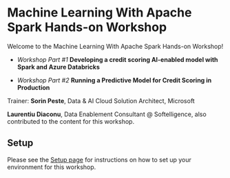 # Machine Learning With Apache Spark Hands-on Workshop

Welcome to the Machine Learning With Apache Spark Hands-on Workshop!

* _Workshop Part #1_ __Developing a credit scoring AI-enabled model with Spark and Azure Databricks__ 

* _Workshop Part #2_ __Running a Predictive Model for Credit Scoring in Production__

Trainer: __Sorin Peste__, Data & AI Cloud Solution Architect, Microsoft

__Laurentiu Diaconu__, Data Enablement Consultant @ Softelligence, also contributed to the content for this workshop.

## Setup

Please see the [Setup page](Setup.md) for instructions on how to set up your environment for this workshop. 


